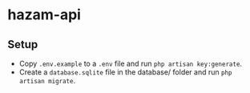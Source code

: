 # hazam-api


## Setup
- Copy `.env.example` to a `.env` file and run `php artisan key:generate`.
- Create a `database.sqlite` file in the database/ folder and run `php artisan migrate`.